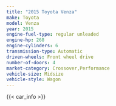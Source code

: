 ```yaml
---
title: "2015 Toyota Venza"
make: Toyota
model: Venza
year: 2015
engine-fuel-type: regular unleaded
engine-hp: 268
engine-cylinders: 6
transmission-type: Automatic
driven-wheels: Front wheel drive
number-of-doors: 4
market-category: Crossover,Performance
vehicle-size: Midsize
vehicle-style: Wagon
---
```


{{< car_info >}}
